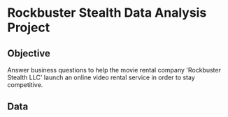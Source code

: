 # Rockbuster Stealth Data Analysis Project

## Objective
Answer business questions to help the movie rental company 'Rockbuster Stealth LLC'
launch an online video rental service in order to stay competitive.

## Data

